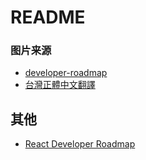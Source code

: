 # README

### 图片来源

- [developer-roadmap](https://github.com/kamranahmedse/developer-roadmap)
- [台灣正體中文翻譯](https://github.com/goodjack/developer-roadmap-chinese)

## 其他

- [React Developer Roadmap](https://github.com/adam-golab/react-developer-roadmap)
